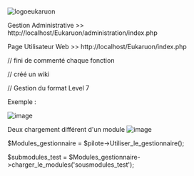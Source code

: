 #
![logoeukaruon](https://user-images.githubusercontent.com/9467611/152698264-9dea51c9-e783-44a2-b9f0-b88f7679a2a0.png)


Gestion Administrative >> http://localhost/Eukaruon/administration/index.php

Page Utilisateur Web >> http://localhost/Eukaruon/index.php

// fini de commenté chaque fonction 

// créé un wiki

// Gestion du format Level 7

Exemple :

![image](https://user-images.githubusercontent.com/9467611/136052482-6a6b2ac4-190b-4c44-92f1-2302d95eadf7.png)

Deux chargement différent d'un module
![image](https://user-images.githubusercontent.com/9467611/136200909-0873663f-9936-47d9-ad3c-9f38e2531c28.png)

$Modules_gestionnaire = $pilote->Utiliser_le_gestionnaire();

$submodules_test = $Modules_gestionnaire->charger_le_modules('sousmodules_test');

